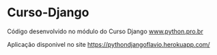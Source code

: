 # Curso-Django

Código desenvolvido no módulo do Curso Django  www.python.pro.br

Aplicação disponivel no site https://pythondjangoflavio.herokuapp.com/ 